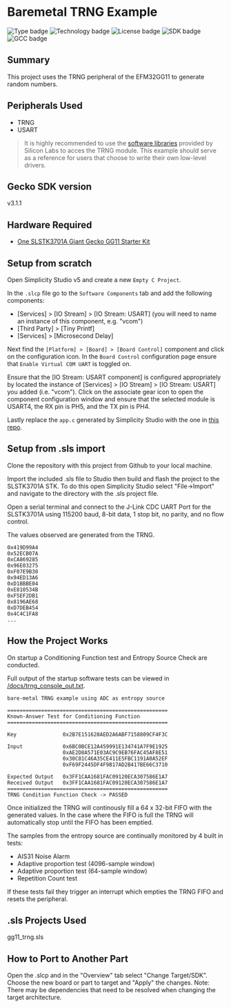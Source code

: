 # Baremetal TRNG Example #
![Type badge](https://img.shields.io/badge/Type-Virtual%20application-green)
![Technology badge](https://img.shields.io/badge/Technology-Platform-green)
![License badge](https://img.shields.io/badge/License-Zlib-green)
![SDK badge](https://img.shields.io/badge/SDK-v3.1.0-green)
![GCC badge](https://img.shields.io/endpoint?url=https://raw.githubusercontent.com/SiliconLabs/application_examples_ci/master/platform_applications/platform_trng_gcc.json)

## Summary ##
This project uses the TRNG peripheral of the EFM32GG11 to generate random numbers.

## Peripherals Used ##
- TRNG
- USART

> It is highly recommended to use the [software libraries](https://docs.silabs.com/mbed-tls/latest/group-rng-module) provided by Silicon Labs to acces the TRNG module. This example should serve as a reference for users that choose to write their own low-level drivers.

## Gecko SDK version ##
v3.1.1

## Hardware Required ##
- [One SLSTK3701A Giant Gecko GG11 Starter Kit](https://www.silabs.com/products/development-tools/mcu/32-bit/efm32-giant-gecko-gg11-starter-kit)

## Setup from scratch ##
Open Simplicity Studio v5 and create a new `Empty C Project`.

In the `.slcp` file go to the `Software Components` tab and add the following components:
  
- [Services] > [IO Stream] > [IO Stream: USART] (you will need to name an instance of this component, e.g. "vcom")
- [Third Party] > [Tiny Printf]
- [Services] > [Microsecond Delay]

Next find the `[Platform] > [Board] > [Board Control]` component and click on the configuration icon. In the `Board Control` configuration page ensure that `Enable Virtual COM UART` is toggled on.

Ensure that the [IO Stream: USART component] is configured appropriately by located the instance of [Services] > [IO Stream] > [IO Stream: USART] you added (i.e. "vcom"). Click on the associate gear icon to open the component configuration window and ensure that the selected module is USART4, the RX pin is PH5, and the TX pin is PH4.

Lastly replace the `app.c` generated by Simplicity Studio with the one in [this repo](src/app.c).

## Setup from .sls import ##
Clone the repository with this project from Github to your local machine.

Import the included .sls file to Studio then build and flash the project to the SLSTK3701A STK.
To do this open Simplicity Studio select "File->Import" and navigate to the directory with the .sls project file.

Open a serial terminal and connect to the J-Link CDC UART Port for the SLSTK3701A using 115200 baud, 8-bit data, 1 stop bit, no parity, and no flow control.

The values observed are generated from the TRNG.

```
0x419D99A4
0x52ECB07A
0xCA869285
0x96E03275
0xF07E9B30
0x94ED13A6
0xD1BBBE04
0xE810534B
0xF5EF2DB1
0x8196AE68
0xD7DEB454
0x4C4C1FA8
...
```

## How the Project Works ##
On startup a Conditioning Function test and Entropy Source Check are conducted.

Full output of the startup software tests can be viewed in [/docs/trng_console_out.txt](docs/trng_console_out.txt).

```
bare-metal TRNG example using ADC as entropy source

====================================================
Known-Answer Test for Conditioning Function
====================================================

Key               0x2B7E151628AED2A6ABF7158809CF4F3C

Input             0x6BC0BCE12A459991E134741A7F9E1925
                  0xAE2D8A571E03AC9C9EB76FAC45AF8E51
                  0x30C81C46A35CE411E5FBC1191A0A52EF
                  0xF69F2445DF4F9B17AD2B417BE66C3710

Expected Output   0x3FF1CAA1681FAC09120ECA307586E1A7
Received Output   0x3FF1CAA1681FAC09120ECA307586E1A7
====================================================
TRNG Condition Function Check -> PASSED
```

Once initialized the TRNG will continously fill a 64 x 32-bit FIFO with the generated values.
In the case where the FIFO is full the TRNG will automatically stop until the FIFO has been emptied.

The samples from the entropy source are continually monitored by 4 built in tests:
- AIS31 Noise Alarm
- Adaptive proportion test (4096-sample window)
- Adaptive proportion test (64-sample window)
- Repetition Count test

If these tests fail they trigger an interrupt which empties the TRNG FIFO and resets the peripheral.

## .sls Projects Used ##
gg11_trng.sls

## How to Port to Another Part ##
Open the .slcp and in the "Overview" tab select "Change Target/SDK". Choose the new board or part to target and "Apply" the changes. 
Note: There may be dependencies that need to be resolved when changing the target architecture.
